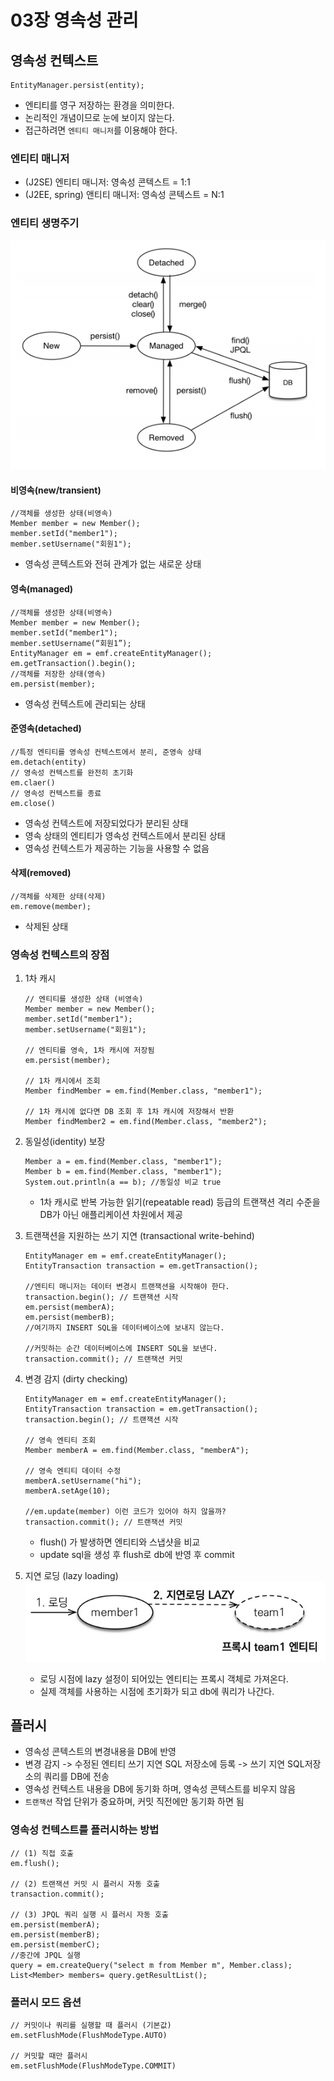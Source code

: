 # 03장 영속성 관리


## 영속성 컨텍스트
```
EntityManager.persist(entity);
```
* 엔티티를 영구 저장하는 환경을 의미한다.
* 논리적인 개념이므로 눈에 보이지 않는다.
* 접근하려면 `엔티티 매니저`를 이용해야 한다.

### 엔티티 매니저
* (J2SE) 엔티티 매니저: 영속성 콘텍스트 = 1:1
* (J2EE, spring) 앤티티 매니저: 영속성 콘텍스트 = N:1

### 엔티티 생명주기
![img.png](엔티티생명주기.png)

#### 비영속(new/transient)
```
//객체를 생성한 상태(비영속) 
Member member = new Member(); 
member.setId("member1"); 
member.setUsername("회원1");
```
* 영속성 콘텍스트와 전혀 관계가 없는 새로운 상태

#### 영속(managed)
```
//객체를 생성한 상태(비영속) 
Member member = new Member(); 
member.setId("member1"); 
member.setUsername(“회원1”);
EntityManager em = emf.createEntityManager();
em.getTransaction().begin();
//객체를 저장한 상태(영속)
em.persist(member);
```
* 영속성 컨텍스트에 관리되는 상태

#### 준영속(detached)
```
//특정 엔티티를 영속성 컨텍스트에서 분리, 준영속 상태 
em.detach(entity)
// 영속성 컨텍스트를 완전히 초기화
em.claer()
// 영속성 컨텍스트를 종료
em.close() 
```
* 영속성 컨텍스트에 저장되었다가 분리된 상태
* 영속 상태의 엔티티가 영속성 컨텍스트에서 분리된 상태
* 영속성 컨텍스트가 제공하는 기능을 사용할 수 없음


#### 삭제(removed)
```
//객체를 삭제한 상태(삭제) 
em.remove(member);
```
* 삭제된 상태

### 영속성 컨텍스트의 장점
1. 1차 캐시
   ```
   // 엔티티를 생성한 상태 (비영속)
   Member member = new Member();
   member.setId("member1");
   member.setUsername("회원1");
    
   // 엔티티를 영속, 1차 캐시에 저장됨
   em.persist(member);
   
   // 1차 캐시에서 조회
   Member findMember = em.find(Member.class, "member1");
   
   // 1차 캐시에 없다면 DB 조회 후 1차 캐시에 저장해서 반환
   Member findMember2 = em.find(Member.class, "member2");
   ```
2. 동일성(identity) 보장
    ```
    Member a = em.find(Member.class, "member1"); 
    Member b = em.find(Member.class, "member1");
    System.out.println(a == b); //동일성 비교 true
    ```
   * 1차 캐시로 반복 가능한 읽기(repeatable read) 등급의 트랜잭션 격리 수준을 DB가 아닌 애플리케이션 차원에서 제공


3. 트랜잭션을 지원하는 쓰기 지연 (transactional write-behind)
    ```
    EntityManager em = emf.createEntityManager();
    EntityTransaction transaction = em.getTransaction();
    
    //엔티티 매니저는 데이터 변경시 트랜잭션을 시작해야 한다.
    transaction.begin(); // 트랜잭션 시작
    em.persist(memberA);
    em.persist(memberB);
    //여기까지 INSERT SQL을 데이터베이스에 보내지 않는다.
    
    //커밋하는 순간 데이터베이스에 INSERT SQL을 보낸다.
    transaction.commit(); // 트랜잭션 커밋

    ```

4. 변경 감지 (dirty checking)
    ```
    EntityManager em = emf.createEntityManager();
    EntityTransaction transaction = em.getTransaction();
    transaction.begin(); // 트랜잭션 시작
    
    // 영속 엔티티 조회
    Member memberA = em.find(Member.class, "memberA");
    
    // 영속 엔티티 데이터 수정
    memberA.setUsername("hi");
    memberA.setAge(10);
    
    //em.update(member) 이런 코드가 있어야 하지 않을까?
    transaction.commit(); // 트랜잭션 커밋

    ```
   * flush() 가 발생하면 엔티티와 스냅샷을 비교
   * update sql을 생성 후 flush로 db에 반영 후 commit


5. 지연 로딩 (lazy loading)
![지연로딩.png](지연로딩.png)
   * 로딩 시점에 lazy 설정이 되어있는 엔티티는 프록시 객체로 가져온다.
    * 실제 객체를 사용하는 시점에 초기화가 되고 db에 쿼리가 나간다.

## 플러시
* 영속성 콘텍스트의 변경내용을 DB에 반영
* 변경 감지 -> 수정된 엔티티 쓰기 지연 SQL 저장소에 등록 -> 쓰기 지연 SQL저장소의 쿼리를 DB에 전송
* 영속성 컨텍스트 내용을 DB에 동기화 하며, 영속성 콘텍스트를 비우지 않음
* `트랜잭션` 작업 단위가 중요하며, 커밋 직전에만 동기화 하면 됨

### 영속성 컨텍스트를 플러시하는 방법
```
// (1) 직접 호출
em.flush();

// (2) 트랜잭션 커밋 시 플러시 자동 호출
transaction.commit();

// (3) JPQL 쿼리 실행 시 플러시 자동 호출
em.persist(memberA);
em.persist(memberB);
em.persist(memberC);
//중간에 JPQL 실행
query = em.createQuery("select m from Member m", Member.class);
List<Member> members= query.getResultList();
```
### 플러시 모드 옵션
```
// 커밋이나 쿼리를 실행할 때 플러시 (기본값)
em.setFlushMode(FlushModeType.AUTO)

// 커밋할 때만 플러시
em.setFlushMode(FlushModeType.COMMIT)
```